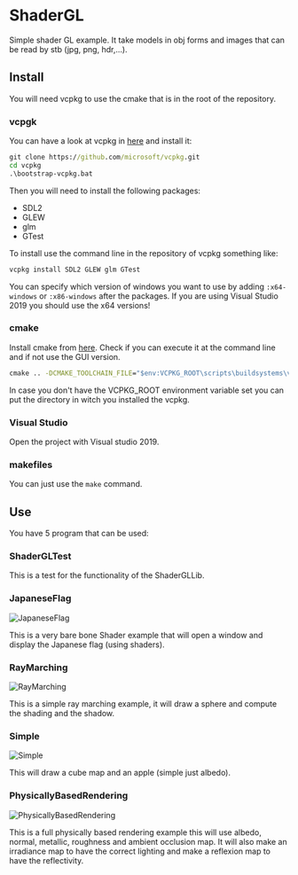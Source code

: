 # ShaderGL

Simple shader GL example. It take models in obj forms and images that can be 
read by stb (jpg, png, hdr,...).

## Install

You will need vcpkg to use the cmake that is in the root of the repository.

### vcpgk

You can have a look at vcpkg in [here](https://github.com/microsoft/vcpkg) and 
install it:

```cmd
git clone https://github.com/microsoft/vcpkg.git
cd vcpkg
.\bootstrap-vcpkg.bat
```

Then you will need to install the following packages:

- SDL2
- GLEW
- glm
- GTest

To install use the command line in the repository of vcpkg something like:

```cmd
vcpkg install SDL2 GLEW glm GTest
```

You can specify which version of windows you want to use by adding 
```:x64-windows``` or ```:x86-windows``` after the packages. If you are using 
Visual Studio 2019 you should use the x64 versions!

### cmake

Install cmake from [here](https://cmake.org/). Check if you can execute it at 
the command line and if not use the GUI version.

```cmd
cmake .. -DCMAKE_TOOLCHAIN_FILE="$env:VCPKG_ROOT\scripts\buildsystems\vcpkg.cmake"
```

In case you don't have the VCPKG_ROOT environment variable set you can put the 
directory in witch you installed the vcpkg.

### Visual Studio

Open the project with Visual studio 2019.

### makefiles

You can just use the ```make``` command.

## Use

You have 5 program that can be used:

### ShaderGLTest

This is a test for the functionality of the ShaderGLLib.

### JapaneseFlag

![JapaneseFlag](https://github.com/anirul/ShaderGL/raw/master/Sample/JapaneseFlag.png "A rendering of the Japanese flag using shaders.")

This is a very bare bone Shader example that will open a window and display 
the Japanese flag (using shaders).

### RayMarching

![RayMarching](https://github.com/anirul/ShaderGL/raw/master/Sample/RayMarching.png "A rendering of a sphere on a plane using raymaching shaders.")

This is a simple ray marching example, it will draw a sphere and compute the 
shading and the shadow.

### Simple

![Simple](https://github.com/anirul/ShaderGL/raw/master/Sample/Simple.png "A rendering of an apple floating in the coulds.")

This will draw a cube map and an apple (simple just albedo).

### PhysicallyBasedRendering

![PhysicallyBasedRendering](https://github.com/anirul/ShaderGL/raw/master/Sample/Sphere.png "A physically based rendering of a Sphere on an HDR background.")

This is a full physically based rendering example this will use albedo, normal,
metallic, roughness and ambient occlusion map. It will also make an irradiance 
map to have the correct lighting and make a reflexion map to have the 
reflectivity.
